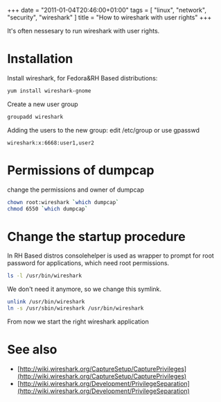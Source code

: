 +++
date = "2011-01-04T20:46:00+01:00"
tags = [ "linux", "network", "security", "wireshark" ]
title = "How to wireshark with user rights"
+++

It's often nessesary to run wireshark with user rights.

<!--more-->

# Installation

Install wireshark, for Fedora&RH Based distributions:

```bash
yum install wireshark-gnome
```

Create a new user group

```bash
groupadd wireshark
```

Adding the users to the new group: edit /etc/group or use gpasswd

```text
wireshark:x:6668:user1,user2
```

# Permissions of dumpcap
change the permissions and owner of dumpcap

```bash
chown root:wireshark `which dumpcap`
chmod 6550 `which dumpcap`
```

# Change the startup procedure

In RH Based distros consolehelper is used as wrapper to prompt for root password for applications, which need root permissions.

```bash
ls -l /usr/bin/wireshark
```

We don't need it anymore, so we change this symlink.

```bash
unlink /usr/bin/wireshark
ln -s /usr/sbin/wireshark /usr/bin/wireshark
```

From now we start the right wireshark application

# See also

- [http://wiki.wireshark.org/CaptureSetup/CapturePrivileges](http://wiki.wireshark.org/CaptureSetup/CapturePrivileges)
- [http://wiki.wireshark.org/Development/PrivilegeSeparation](http://wiki.wireshark.org/Development/PrivilegeSeparation)
